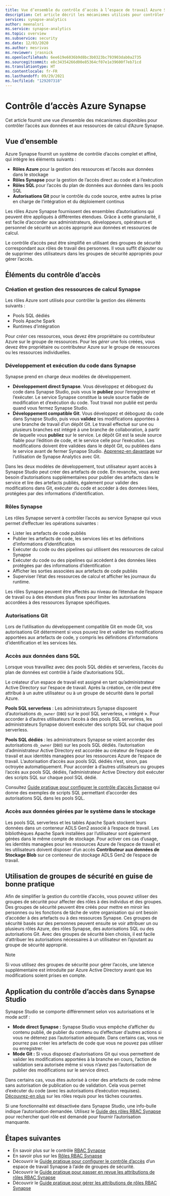 ```yaml
---
title: Vue d’ensemble du contrôle d’accès à l’espace de travail Azure Synapse
description: Cet article décrit les mécanismes utilisés pour contrôler l’accès à un espace de travail Synapse ainsi que les ressources et les artefacts de code qu’il contient.
services: synapse-analytics
author: meenalsri
ms.service: synapse-analytics
ms.topic: overview
ms.subservice: security
ms.date: 12/03/2020
ms.author: mesrivas
ms.reviewer: jrasnick
ms.openlocfilehash: 6ee619e6036b9d8bc3b0323bc793903dab0a2735
ms.sourcegitcommit: e8c34354266d00e85364cf07e1e39600f7eb71cd
ms.translationtype: HT
ms.contentlocale: fr-FR
ms.lasthandoff: 09/29/2021
ms.locfileid: "129207318"
---
```

# <a name="azure-synapse-access-control"></a>Contrôle d’accès Azure Synapse 

Cet article fournit une vue d’ensemble des mécanismes disponibles pour contrôler l’accès aux données et aux ressources de calcul d’Azure Synapse.  

## <a name="overview"></a>Vue d’ensemble

Azure Synapse fournit un système de contrôle d’accès complet et affiné, qui intègre les éléments suivants : 
- **Rôles Azure** pour la gestion des ressources et l’accès aux données dans le stockage 
- **Rôles Synapse** pour la gestion de l’accès direct au code et à l’exécution 
- **Rôles SQL** pour l’accès du plan de données aux données dans les pools SQL 
- **Autorisations Git** pour le contrôle du code source, entre autres la prise en charge de l’intégration et du déploiement continus  

Les rôles Azure Synapse fournissent des ensembles d’autorisations qui peuvent être appliqués à différentes étendues. Grâce à cette granularité, il est facile d’accorder aux administrateurs, développeurs, opérateurs et personnel de sécurité un accès approprié aux données et ressources de calcul.

Le contrôle d’accès peut être simplifié en utilisant des groupes de sécurité correspondant aux rôles de travail des personnes. Il vous suffit d’ajouter ou de supprimer des utilisateurs dans les groupes de sécurité appropriés pour gérer l’accès.

## <a name="access-control-elements"></a>Éléments du contrôle d’accès

### <a name="creating-and-managing-synapse-compute-resources"></a>Création et gestion des ressources de calcul Synapse

Les rôles Azure sont utilisés pour contrôler la gestion des éléments suivants : 
- Pools SQL dédiés 
- Pools Apache Spark 
- Runtimes d’intégration 

Pour *créer* ces ressources, vous devez être propriétaire ou contributeur Azure sur le groupe de ressources. Pour les *gérer* une fois créées, vous devez être propriétaire ou contributeur Azure sur le groupe de ressources ou les ressources individuelles. 

### <a name="developing-and-executing-code-in-synapse"></a>Développement et exécution du code dans Synapse 

Synapse prend en charge deux modèles de développement.

- **Développement direct Synapse**. Vous développez et déboguez du code dans Synapse Studio, puis vous le **publiez** pour l’enregistrer et l’exécuter.  Le service Synapse constitue la seule source fiable de modification et d’exécution du code.  Tout travail non publié est perdu quand vous fermez Synapse Studio.  
- **Développement compatible Git**. Vous développez et déboguez du code dans Synapse Studio, puis vous **validez** les modifications apportées à une branche de travail d’un dépôt Git. Le travail effectué sur une ou plusieurs branches est intégré à une branche de collaboration, à partir de laquelle vous **publiez** sur le service. Le dépôt Git est la seule source fiable pour l’édition de code, et le service celle pour l’exécution. Les modifications doivent être validées dans le dépôt Git, ou publiées dans le service avant de fermer Synapse Studio. [Apprenez-en davantage](../cicd/continuous-integration-delivery.md) sur l’utilisation de Synapse Analytics avec Git.

Dans les deux modèles de développement, tout utilisateur ayant accès à Synapse Studio peut créer des artefacts de code. En revanche, vous avez besoin d’autorisations supplémentaires pour publier des artefacts dans le service et lire des artefacts publiés, également pour valider des modifications dans Git, exécuter du code et accéder à des données liées, protégées par des informations d’identification.

### <a name="synapse-roles"></a>Rôles Synapse

Les rôles Synapse servent à contrôler l’accès au service Synapse qui vous permet d’effectuer les opérations suivantes : 
- Lister les artefacts de code publiés 
- Publier les artefacts de code, les services liés et les définitions d’informations d’identification
- Exécuter du code ou des pipelines qui utilisent des ressources de calcul Synapse
- Exécuter du code ou des pipelines qui accèdent à des données liées protégées par des informations d’identification
- Afficher les sorties associées aux artefacts de code publiés
- Superviser l’état des ressources de calcul et afficher les journaux du runtime.

Les rôles Synapse peuvent être affectés au niveau de l’étendue de l’espace de travail ou à des étendues plus fines pour limiter les autorisations accordées à des ressources Synapse spécifiques.

### <a name="git-permissions"></a>Autorisations Git

Lors de l’utilisation du développement compatible Git en mode Git, vos autorisations Git déterminent si vous pouvez lire et valider les modifications apportées aux artefacts de code, y compris les définitions d’informations d’identification et les services liés.   
   
### <a name="accessing-data-in-sql"></a>Accès aux données dans SQL

Lorsque vous travaillez avec des pools SQL dédiés et serverless, l’accès du plan de données est contrôlé à l’aide d’autorisations SQL. 

Le créateur d’un espace de travail est assigné en tant qu’administrateur Active Directory sur l’espace de travail. Après la création, ce rôle peut être attribué à un autre utilisateur ou à un groupe de sécurité dans le portail Azure.

**Pools SQL serverless** : Les administrateurs Synapse disposent d’autorisations `db_owner` (`DBO`) sur le pool SQL serverless, « intégré ». Pour accorder à d’autres utilisateurs l’accès à des pools SQL serverless, les administrateurs Synapse doivent exécuter des scripts SQL sur chaque pool serverless.  

**Pools SQL dédiés** : les administrateurs Synapse se voient accorder des autorisations `db_owner` (`DBO`) sur les pools SQL dédiés. l’autorisation d’administrateur Active Directory est accordée au créateur de l’espace de travail et aux identités managées pour les ressources Azure de l’espace de travail.  L’autorisation d’accès aux pools SQL dédiés n’est, sinon, pas octroyée automatiquement. Pour accorder à d’autres utilisateurs ou groupes l’accès aux pools SQL dédiés, l’administrateur Active Directory doit exécuter des scripts SQL sur chaque pool SQL dédié.

Consultez [Guide pratique pour configurer le contrôle d’accès Synapse](./how-to-set-up-access-control.md) qui donne des exemples de scripts SQL permettant d’accorder des autorisations SQL dans les pools SQL.  

 ### <a name="accessing-system-managed-data-in-storage"></a>Accès aux données gérées par le système dans le stockage

Les pools SQL serverless et les tables Apache Spark stockent leurs données dans un conteneur ADLS Gen2 associé à l’espace de travail. Les bibliothèques Apache Spark installées par l’utilisateur sont également gérées dans le même compte de stockage. Pour activer ces cas d’usage, les identités managées pour les ressources Azure de l’espace de travail et les utilisateurs doivent disposer d’un accès **Contributeur aux données de Stockage Blob** sur ce conteneur de stockage ADLS Gen2 de l’espace de travail.  

## <a name="using-security-groups-as-a-best-practice"></a>Utilisation de groupes de sécurité en guise de bonne pratique

Afin de simplifier la gestion du contrôle d’accès, vous pouvez utiliser des groupes de sécurité pour affecter des rôles à des individus et des groupes. Des groupes de sécurité peuvent être créés pour mettre en miroir les personnes ou les fonctions de tâche de votre organisation qui ont besoin d’accéder à des artefacts ou à des ressources Synapse.  Ces groupes de sécurité basés sur des personnes peuvent ensuite se voir attribuer un ou plusieurs rôles Azure, des rôles Synapse, des autorisations SQL ou des autorisations Git. Avec des groupes de sécurité bien choisis, il est facile d’attribuer les autorisations nécessaires à un utilisateur en l’ajoutant au groupe de sécurité approprié. 

>[!Note]
>Si vous utilisez des groupes de sécurité pour gérer l’accès, une latence supplémentaire est introduite par Azure Active Directory avant que les modifications soient prises en compte. 

## <a name="access-control-enforcement-in-synapse-studio"></a>Application du contrôle d’accès dans Synapse Studio

Synapse Studio se comporte différemment selon vos autorisations et le mode actif :
- **Mode direct Synapse :** Synapse Studio vous empêche d’afficher du contenu publié, de publier du contenu ou d’effectuer d’autres actions si vous ne détenez pas l’autorisation adéquate.  Dans certains cas, vous ne pourrez pas créer les artefacts de code que vous ne pouvez pas utiliser ou enregistrer. 
- **Mode Git :** Si vous disposez d’autorisations Git qui vous permettent de valider les modifications apportées à la branche en cours, l’action de validation sera autorisée même si vous n’avez pas l’autorisation de publier des modifications sur le service direct.  

Dans certains cas, vous êtes autorisé à créer des artefacts de code même sans autorisation de publication ou de validation. Cela vous permet d’exécuter du code (avec les autorisations d’exécution requises). [Découvrez-en plus](./synapse-workspace-understand-what-role-you-need.md) sur les rôles requis pour les tâches courantes. 

Si une fonctionnalité est désactivée dans Synapse Studio, une info-bulle indique l’autorisation demandée. Utilisez le [Guide des rôles RBAC Synapse](./synapse-workspace-synapse-rbac-roles.md#synapse-rbac-actions-and-the-roles-that-permit-them) pour rechercher quel rôle est demandé pour fournir l’autorisation manquante.


## <a name="next-steps"></a>Étapes suivantes

- En savoir plus sur le contrôle [RBAC Synapse](./synapse-workspace-synapse-rbac.md)
- En savoir plus sur les [Rôles RBAC Synapse](./synapse-workspace-synapse-rbac-roles.md)
- Découvrir le [Guide pratique pour configurer le contrôle d’accès](./how-to-set-up-access-control.md) d’un espace de travail Synapse à l’aide de groupes de sécurité.
- Découvrir le [Guide pratique pour passer en revue les attributions de rôles RBAC Synapse](./how-to-review-synapse-rbac-role-assignments.md)
- Découvrir le [Guide pratique pour gérer les attributions de rôles RBAC Synapse](./how-to-manage-synapse-rbac-role-assignments.md)
